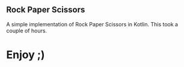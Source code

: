 ## Rock Paper Scissors
A simple implementation of Rock Paper Scissors in Kotlin.
This took a couple of hours.
# Enjoy ;)